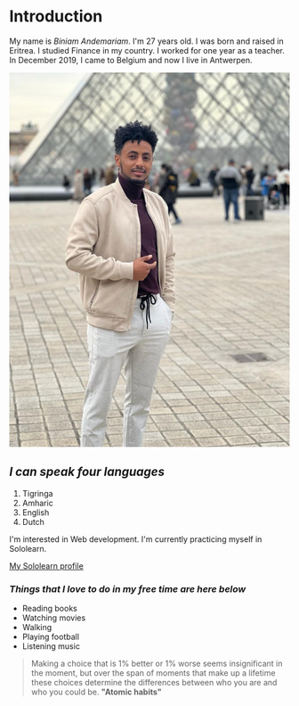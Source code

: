 # Introduction

My name is _Biniam Andemariam_. I'm 27 years old. I was born and raised in
Eritrea. I studied Finance in my country. I worked for one year as a teacher. In
December 2019, I came to Belgium and now I live in Antwerpen.

![ my-image ](./img/my-image.jpg)

## _I can speak four languages_

1. Tigringa
2. Amharic
3. English
4. Dutch

I'm interested in Web development. I'm currently practicing myself in Sololearn.

[My Sololearn profile](https://www.sololearn.com/profile/18306728)

### _Things that I love to do in my free time are here below_

- Reading books
- Watching movies
- Walking
- Playing football
- Listening music

> Making a choice that is 1% better or 1% worse seems insignificant in the
> moment, but over the span of moments that make up a lifetime these choices
> determine the differences between who you are and who you could be. **"Atomic
> habits"**
